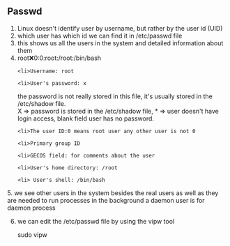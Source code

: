 ## Passwd
1. Linux doesn't identify user by username, but rather by the user id (UID)
2. which user has which id we can find it in /etc/passwd file
3. this shows us all the users in the system and detailed information about them
4. root:x:0:0:root:/root:/bin/bash
<ul>

	<li>Username: root

	<li>User's password: x 
the password is not really stored in this file, it's usually stored in the /etc/shadow file.  
X => password is stored in the /etc/shadow file, * => user doesn't have login access, blank field user has no password.

	<li>The user ID:0 means root user any other user is not 0

	<li>Primary group ID

	<li>GECOS field: for comments about the user

	<li>User's home directory: /root

	<li> User's shell: /bin/bash 
</ul>
5. we see other users in the system besides the real users as well as they are needed to run processes in the background a daemon user is for daemon process

6. we can edit the /etc/passwd file by using the vipw tool
	
	sudo vipw
